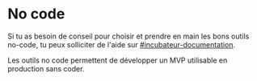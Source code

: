 # No code

Si tu as besoin de conseil pour choisir et prendre en main les bons outils no-code, tu peux solliciter de l'aide sur [\#incubateur-documentation](https://startups-detat.slack.com/archives/C011EK4NQH3).

Les outils no code permettent de développer un MVP utilisable en production sans coder.

